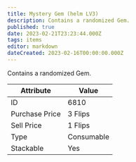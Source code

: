```yaml
---
title: Mystery Gem (helm LV3)
description: Contains a randomized Gem.
published: true
date: 2023-02-21T23:23:44.000Z
tags: items
editor: markdown
dateCreated: 2023-02-16T00:00:00.000Z
---
```


Contains a randomized Gem.

|Attribute|Value|
|-|-|
|ID|6810|
|Purchase Price|3 Flips|
|Sell Price|1 Flips|
|Type|Consumable|
|Stackable|Yes|


